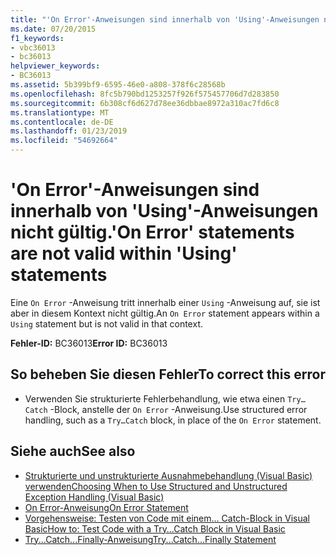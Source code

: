 ```yaml
---
title: "'On Error'-Anweisungen sind innerhalb von 'Using'-Anweisungen nicht gültig."
ms.date: 07/20/2015
f1_keywords:
- vbc36013
- bc36013
helpviewer_keywords:
- BC36013
ms.assetid: 5b399bf9-6595-46e0-a808-378f6c28568b
ms.openlocfilehash: 8fc5b790bd1253257f926f575457706d7d283850
ms.sourcegitcommit: 6b308cf6d627d78ee36dbbae8972a310ac7fd6c8
ms.translationtype: MT
ms.contentlocale: de-DE
ms.lasthandoff: 01/23/2019
ms.locfileid: "54692664"
---
```

# <a name="on-error-statements-are-not-valid-within-using-statements"></a><span data-ttu-id="8ef94-102">'On Error'-Anweisungen sind innerhalb von 'Using'-Anweisungen nicht gültig.</span><span class="sxs-lookup"><span data-stu-id="8ef94-102">'On Error' statements are not valid within 'Using' statements</span></span>
<span data-ttu-id="8ef94-103">Eine `On Error` -Anweisung tritt innerhalb einer `Using` -Anweisung auf, sie ist aber in diesem Kontext nicht gültig.</span><span class="sxs-lookup"><span data-stu-id="8ef94-103">An `On Error` statement appears within a `Using` statement but is not valid in that context.</span></span>  
  
 <span data-ttu-id="8ef94-104">**Fehler-ID:** BC36013</span><span class="sxs-lookup"><span data-stu-id="8ef94-104">**Error ID:** BC36013</span></span>  
  
## <a name="to-correct-this-error"></a><span data-ttu-id="8ef94-105">So beheben Sie diesen Fehler</span><span class="sxs-lookup"><span data-stu-id="8ef94-105">To correct this error</span></span>  
  
-   <span data-ttu-id="8ef94-106">Verwenden Sie strukturierte Fehlerbehandlung, wie etwa einen `Try…Catch` -Block, anstelle der `On Error` -Anweisung.</span><span class="sxs-lookup"><span data-stu-id="8ef94-106">Use structured error handling, such as a `Try…Catch` block, in place of the `On Error` statement.</span></span>  
  
## <a name="see-also"></a><span data-ttu-id="8ef94-107">Siehe auch</span><span class="sxs-lookup"><span data-stu-id="8ef94-107">See also</span></span>

- [<span data-ttu-id="8ef94-108">Strukturierte und unstrukturierte Ausnahmebehandlung (Visual Basic) verwenden</span><span class="sxs-lookup"><span data-stu-id="8ef94-108">Choosing When to Use Structured and Unstructured Exception Handling (Visual Basic)</span></span>](https://msdn.microsoft.com/library/e897d7ca-07e8-45dd-8a6d-a5b2a2fc9b9a)
- [<span data-ttu-id="8ef94-109">On Error-Anweisung</span><span class="sxs-lookup"><span data-stu-id="8ef94-109">On Error Statement</span></span>](../../visual-basic/language-reference/statements/on-error-statement.md)
- [<span data-ttu-id="8ef94-110">Vorgehensweise: Testen von Code mit einem... Catch-Block in Visual Basic</span><span class="sxs-lookup"><span data-stu-id="8ef94-110">How to: Test Code with a Try…Catch Block in Visual Basic</span></span>](https://msdn.microsoft.com/library/8368e205-ed73-4185-a247-af84fb4fafa9)
- [<span data-ttu-id="8ef94-111">Try...Catch...Finally-Anweisung</span><span class="sxs-lookup"><span data-stu-id="8ef94-111">Try...Catch...Finally Statement</span></span>](../../visual-basic/language-reference/statements/try-catch-finally-statement.md)
